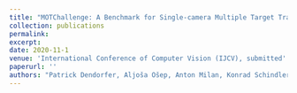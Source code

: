 ```yaml
---
title: "MOTChallenge: A Benchmark for Single-camera Multiple Target Tracking"
collection: publications
permalink: 
excerpt: 
date: 2020-11-1
venue: 'International Conference of Computer Vision (IJCV), submitted'
paperurl: ''
authors: "Patrick Dendorfer, Aljoša Ošep, Anton Milan, Konrad Schindler, Daniel Cremers, Ian Reid, and Laura Leal-Taixé."
---
```

